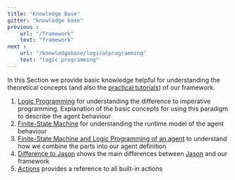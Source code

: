 ```yaml
---
title: "Knowledge Base"
gitter: "knowledge base"
previous :
    url: "/framework"
    text: "framework"
next :
    url: "/knowledgebase/logicalprogramming"
    text: "logic programming"
---
```


In this Section we provide basic knowledge helpful for understanding the theoretical concepts (and also the [practical tutorials](/tutorials)) of our framework.

1. [Logic Programming](logicalprogramming) for understanding the difference to imperative programming. Explanation of the basic concepts for using this paradigm to describe the agent behaviour
2. [Finite-State Machine](finitestatemachine) for understanding the runtime model of the agent behaviour
3. [Finite-State Machine and Logic Programming of an agent](agent) to understand how we combine the parts into our agent definition
4. [Difference to Jason](differencetojason) shows the main differences between [Jason](http://jason.sourceforge.net) and our framework
5. [Actions](actions) provides a reference to all built-in actions
